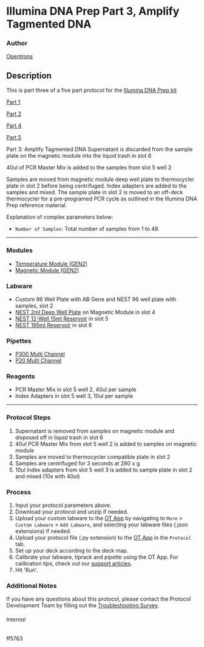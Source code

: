 # Illumina DNA Prep Part 3, Amplify Tagmented DNA

### Author
[Opentrons](https://opentrons.com/)

## Description
This is part three of a five part protocol for the [Illumina DNA Prep kit](https://www.illumina.com/products/by-type/sequencing-kits/library-prep-kits/nextera-dna-flex.html)

[Part 1](https://develop.protocols.opentrons.com/protocol/ff5763)

[Part 2](https://develop.protocols.opentrons.com/protocol/ff5763_part2)

[Part 4](https://develop.protocols.opentrons.com/protocol/ff5763_part4)

[Part 5](https://develop.protocols.opentrons.com/protocol/ff5763_part5)

Part 3: Amplify Tagmented DNA
Supernatant is discarded from the sample plate on the magnetic module into the liquid trash in slot 6

40ul of PCR Master Mix is added to the samples from slot 5 well 2

Samples are moved from magnetic module deep well plate to thermocycler plate in slot 2 before being centrifuged. Index adapters are added to the samples and mixed. The sample plate in slot 2 is moved to an off-deck thermocycler for a pre-programed PCR cycle as outlined in the Illumina DNA Prep reference material.

Explanation of complex parameters below:
* `Number of Samples`: Total number of samples from 1 to 48

---

### Modules
* [Temperature Module (GEN2)](https://shop.opentrons.com/collections/hardware-modules/products/tempdeck)
* [Magnetic Module (GEN2)](https://shop.opentrons.com/collections/hardware-modules/products/magdeck)

### Labware
* Custom 96 Well Plate with AB Gene and NEST 96 well plate with samples, slot 2
* [NEST 2ml Deep Well Plate](https://shop.opentrons.com/nest-2-ml-96-well-deep-well-plate-v-bottom/) on Magnetic Module in slot 4
* [NEST 12-Well 15ml Reservoir](https://shop.opentrons.com/nest-12-well-reservoirs-15-ml/) in slot 5
* [NEST 195ml Reservoir](https://shop.opentrons.com/nest-1-well-reservoirs-195-ml/) in slot 6


### Pipettes
* [P300 Multi Channel](https://shop.opentrons.com/8-channel-electronic-pipette/)
* [P20 Multi Channel](https://shop.opentrons.com/8-channel-electronic-pipette/)

### Reagents
* PCR Master Mix in slot 5 well 2, 40ul per sample
* Index Adapters in slot 5 well 3, 10ul per sample

---

### Protocol Steps
1. Supernatant is removed from samples on magnetic module and disposed off in liquid trash in slot 6
2. 40ul PCR Master Mix from slot 5 well 2 is added to samples on magnetic module
3. Samples are moved to thermocycler compatible plate in slot 2
4. Samples are centrifuged for 3 seconds at 280 x g
5. 10ul index adapters from slot 5 well 3 is added to sample plate in slot 2 and mixed (10x with 40ul)


### Process
1. Input your protocol parameters above.
2. Download your protocol and unzip if needed.
3. Upload your custom labware to the [OT App](https://opentrons.com/ot-app) by navigating to `More` > `Custom Labware` > `Add Labware`, and selecting your labware files (.json extensions) if needed.
4. Upload your protocol file (.py extension) to the [OT App](https://opentrons.com/ot-app) in the `Protocol` tab.
5. Set up your deck according to the deck map.
6. Calibrate your labware, tiprack and pipette using the OT App. For calibration tips, check out our [support articles](https://support.opentrons.com/en/collections/1559720-guide-for-getting-started-with-the-ot-2).
7. Hit 'Run'.

### Additional Notes
If you have any questions about this protocol, please contact the Protocol Development Team by filling out the [Troubleshooting Survey](https://protocol-troubleshooting.paperform.co/).

###### Internal
ff5763
